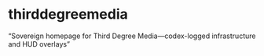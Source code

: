# thirddegreemedia
“Sovereign homepage for Third Degree Media—codex-logged infrastructure and HUD overlays”
